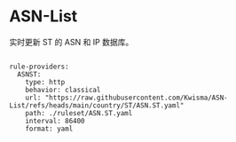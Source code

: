 
# ASN-List

实时更新 ST 的 ASN 和 IP 数据库。

<pre><code class="language-javascript">
rule-providers:
  ASNST:
    type: http
    behavior: classical
    url: "https://raw.githubusercontent.com/Kwisma/ASN-List/refs/heads/main/country/ST/ASN.ST.yaml"
    path: ./ruleset/ASN.ST.yaml
    interval: 86400
    format: yaml
</code></pre>